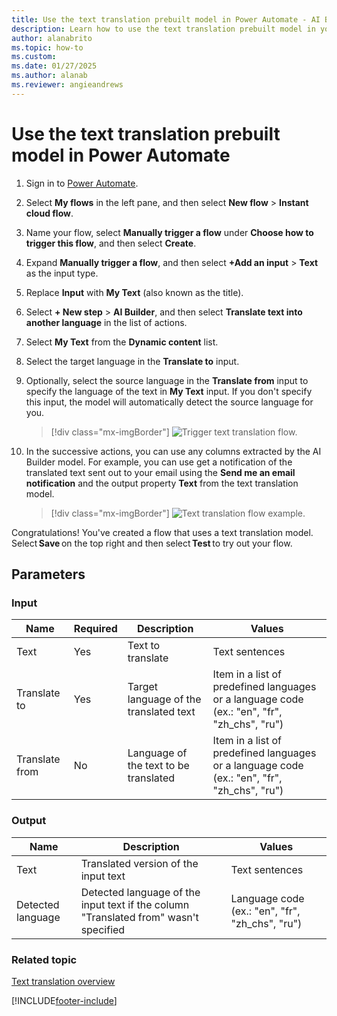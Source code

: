 ```yaml
---
title: Use the text translation prebuilt model in Power Automate - AI Builder | Microsoft Docs
description: Learn how to use the text translation prebuilt model in your flows.
author: alanabrito
ms.topic: how-to
ms.custom: 
ms.date: 01/27/2025
ms.author: alanab
ms.reviewer: angieandrews
---
```


# Use the text translation prebuilt model in Power Automate

1. Sign in to [Power Automate](https://flow.microsoft.com/).

1. Select **My flows** in the left pane, and then select **New flow** > **Instant cloud flow**.

1. Name your flow, select **Manually trigger a flow** under **Choose how to trigger this flow**, and then select **Create**.

1. Expand **Manually trigger a flow**, and then select **+Add an input** > **Text** as the input type.

1. Replace  **Input** with **My Text** (also known as the title).

1. Select **+ New step** > **AI Builder**, and then select **Translate text into another language** in the list of actions.

1. Select **My Text** from the **Dynamic content** list.

1. Select the target language in the **Translate to** input.

1. Optionally, select the source language in the **Translate from** input to specify the language of the text in **My Text** input. If you don't specify this input, the model will automatically detect the source language for you.

    > [!div class="mx-imgBorder"]
    > ![Trigger text translation flow.](media/trigger-text-translation.png "Trigger text translation flow")

1. In the successive actions, you can use any columns extracted by the AI Builder model. For example, you can use get a notification of the translated text sent out to your email using the **Send me an email notification** and the output property **Text** from the text translation model.

    > [!div class="mx-imgBorder"]
    > ![Text translation flow example.](media/text-translation-flow-example.png "Text translation flow example")
    
Congratulations! You've created a flow that uses a text translation model. Select **Save** on the top right and then select **Test** to try out your flow.

## Parameters
### Input
|Name |Required |Description |Values |
|---------|---------|---------|---------|
|Text |Yes |Text to translate |Text sentences |
|Translate to |Yes |Target language of the translated text | Item in a list of predefined languages or a language code (ex.: "en", "fr", "zh_chs", "ru")
|Translate from |No |Language of the text to be translated | Item in a list of predefined languages or a language code (ex.: "en", "fr", "zh_chs", "ru")

### Output
|Name |Description |Values |
|---------|---------|---------|
|Text |Translated version of the input text|Text sentences |
|Detected language |Detected language of the input text if the column "Translated from" wasn't specified |Language code (ex.: "en", "fr", "zh_chs", "ru")|

### Related topic

[Text translation overview](prebuilt-text-translation.md)


[!INCLUDE[footer-include](includes/footer-banner.md)]

